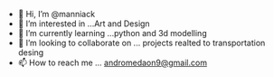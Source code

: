 - 👋 Hi, I’m @manniack
- 👀 I’m interested in ...Art and Design
- 🌱 I’m currently learning ...python and 3d modelling
- 💞️ I’m looking to collaborate on ... projects realted to transportation desing
- 📫 How to reach me ... andromedaon9@gmail.com

<!---
manniack/manniack is a ✨ special ✨ repository because its `README.md` (this file) appears on your GitHub profile.
You can click the Preview link to take a look at your changes.
--->
